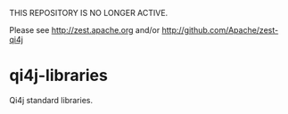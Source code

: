 THIS REPOSITORY IS NO LONGER ACTIVE.

Please see http://zest.apache.org and/or http://github.com/Apache/zest-qi4j

# qi4j-libraries
Qi4j standard libraries.
